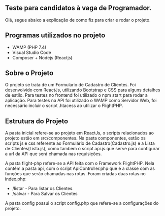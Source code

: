 ## Teste para candidatos à vaga de Programador.

Olá, segue abaixo a explicação de como fiz para criar e rodar o projeto.

## Programas utilizados no projeto

- WAMP (PHP 7.4)
- Visual Studio Code
- Composer + Nodejs (Reactjs)

## Sobre o Projeto

O projeto se trata de um Formulario de Cadastro de Clientes.
Foi desenvolvido com ReactJs, utilizando Bootstrap e CSS para alguns detalhes de estilo.
Para testes no frontend foi utilizado o npm start para rodar a aplicação.
Para testes na API foi utilizado o WAMP como Servidor Web, foi necessário incluir o script .htacess ao utilizar o FlightPHP.

## Estrutura do Projeto

A pasta inicial refere-se ao projeto em ReactJs, o scripts relacionados ao projeto estão em src/componentes. 
Na pasta componentes, estão os scripts js e css referente ao Formulário de Cadastro(Cadastro.js) e a Lista de Clientes(Lista.js), como tambem o script api.js que serve para configurar a url da API que será chamada nas requisições.

A pasta flight-php refere-se a API feita com o Framework FlightPHP. 
Nela contém a pasta api, com o script ApiController.php que é a classe com as funções que serão chamadas nas rotas.
Foram criadas duas rotas no index.php:
- /listar - Para listar os Clientes
- /salvar - Para Salvar os Clientes

A pasta config possui o script config.php que refere-se a configurações do projeto.




